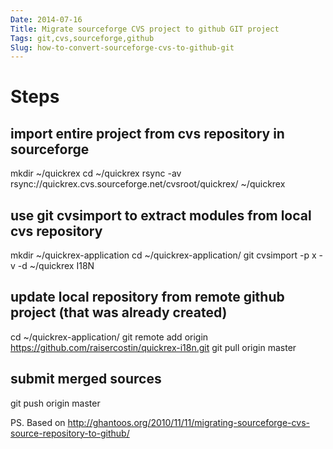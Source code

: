 ```yaml
---
Date: 2014-07-16
Title: Migrate sourceforge CVS project to github GIT project
Tags: git,cvs,sourceforge,github
Slug: how-to-convert-sourceforge-cvs-to-github-git
---
```


# Steps

## import entire project from cvs repository in sourceforge
mkdir ~/quickrex
cd ~/quickrex
rsync -av rsync://quickrex.cvs.sourceforge.net/cvsroot/quickrex/ ~/quickrex

## use git cvsimport to extract modules from local cvs repository
mkdir ~/quickrex-application
cd ~/quickrex-application/
git cvsimport -p x -v -d ~/quickrex I18N

## update local repository from remote github project (that was already created)
cd ~/quickrex-application/
git remote add origin https://github.com/raisercostin/quickrex-i18n.git
git pull origin master

## submit merged sources
git push origin master

PS. Based on http://ghantoos.org/2010/11/11/migrating-sourceforge-cvs-source-repository-to-github/